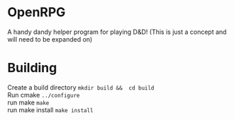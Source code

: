 # OpenRPG
A handy dandy helper program for playing D&amp;D! (This is just a concept and will need to be expanded on)

# Building
Create a build directory `mkdir build &&  cd build`  
Run cmake `../configure`  
run make `make`  
run make install `make install`  
